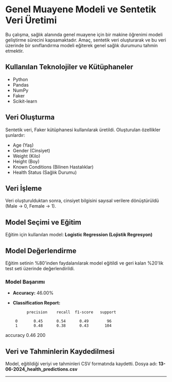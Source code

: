 # Genel Muayene Modeli ve Sentetik Veri Üretimi

Bu çalışma, sağlık alanında genel muayene için bir makine öğrenimi modeli geliştirme sürecini kapsamaktadır. Amaç, sentetik veri oluşturarak ve bu veri üzerinde bir sınıflandırma modeli eğiterek genel sağlık durumunu tahmin etmektir.

## Kullanılan Teknolojiler ve Kütüphaneler
- Python
- Pandas
- NumPy
- Faker
- Scikit-learn

## Veri Oluşturma
Sentetik veri, Faker kütüphanesi kullanılarak üretildi. Oluşturulan özellikler şunlardır:
- Age (Yaş)
- Gender (Cinsiyet)
- Weight (Kilo)
- Height (Boy)
- Known Conditions (Bilinen Hastalıklar)
- Health Status (Sağlık Durumu)

## Veri İşleme
Veri oluşturulduktan sonra, cinsiyet bilgisini sayısal verilere dönüştürüldü (Male -> 0, Female -> 1).

## Model Seçimi ve Eğitim
Eğitim için kullanılan model: **Logistic Regression (Lojistik Regresyon)**

## Model Değerlendirme
Eğitim setinin %80'inden faydalanılarak model eğitildi ve geri kalan %20'lik test seti üzerinde değerlendirildi.

### Model Başarımı
- **Accuracy:** 46.00%
- **Classification Report:**

            precision    recall  f1-score   support

       0       0.45      0.54      0.49        96
       1       0.48      0.38      0.43       104

accuracy                           0.46       200



## Veri ve Tahminlerin Kaydedilmesi
Model, eğitildiği veriyi ve tahminleri CSV formatında kaydetti. Dosya adı: **13-06-2024_health_predictions.csv**

---
